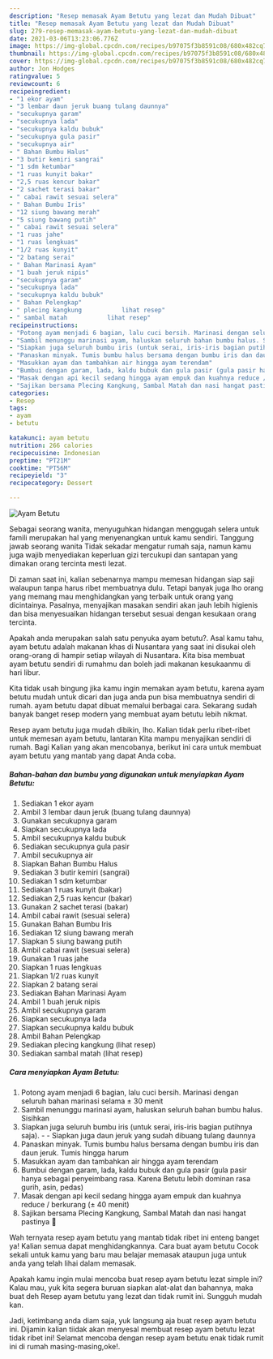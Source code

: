 ```yaml
---
description: "Resep memasak Ayam Betutu yang lezat dan Mudah Dibuat"
title: "Resep memasak Ayam Betutu yang lezat dan Mudah Dibuat"
slug: 279-resep-memasak-ayam-betutu-yang-lezat-dan-mudah-dibuat
date: 2021-03-06T13:23:06.776Z
image: https://img-global.cpcdn.com/recipes/b97075f3b8591c08/680x482cq70/ayam-betutu-foto-resep-utama.jpg
thumbnail: https://img-global.cpcdn.com/recipes/b97075f3b8591c08/680x482cq70/ayam-betutu-foto-resep-utama.jpg
cover: https://img-global.cpcdn.com/recipes/b97075f3b8591c08/680x482cq70/ayam-betutu-foto-resep-utama.jpg
author: Jon Hodges
ratingvalue: 5
reviewcount: 6
recipeingredient:
- "1 ekor ayam"
- "3 lembar daun jeruk buang tulang daunnya"
- "secukupnya garam"
- "secukupnya lada"
- "secukupnya kaldu bubuk"
- "secukupnya gula pasir"
- "secukupnya air"
- " Bahan Bumbu Halus"
- "3 butir kemiri sangrai"
- "1 sdm ketumbar"
- "1 ruas kunyit bakar"
- "2,5 ruas kencur bakar"
- "2 sachet terasi bakar"
- " cabai rawit sesuai selera"
- " Bahan Bumbu Iris"
- "12 siung bawang merah"
- "5 siung bawang putih"
- " cabai rawit sesuai selera"
- "1 ruas jahe"
- "1 ruas lengkuas"
- "1/2 ruas kunyit"
- "2 batang serai"
- " Bahan Marinasi Ayam"
- "1 buah jeruk nipis"
- "secukupnya garam"
- "secukupnya lada"
- "secukupnya kaldu bubuk"
- " Bahan Pelengkap"
- " plecing kangkung           lihat resep"
- " sambal matah           lihat resep"
recipeinstructions:
- "Potong ayam menjadi 6 bagian, lalu cuci bersih. Marinasi dengan seluruh bahan marinasi selama ± 30 menit"
- "Sambil menunggu marinasi ayam, haluskan seluruh bahan bumbu halus. Sisihkan"
- "Siapkan juga seluruh bumbu iris (untuk serai, iris-iris bagian putihnya saja).  Siapkan juga daun jeruk yang sudah dibuang tulang daunnya"
- "Panaskan minyak. Tumis bumbu halus bersama dengan bumbu iris dan daun jeruk. Tumis hingga harum"
- "Masukkan ayam dan tambahkan air hingga ayam terendam"
- "Bumbui dengan garam, lada, kaldu bubuk dan gula pasir (gula pasir hanya sebagai penyeimbang rasa. Karena Betutu lebih dominan rasa gurih, asin, pedas)"
- "Masak dengan api kecil sedang hingga ayam empuk dan kuahnya reduce / berkurang (± 40 menit)"
- "Sajikan bersama Plecing Kangkung, Sambal Matah dan nasi hangat pastinya 🤭"
categories:
- Resep
tags:
- ayam
- betutu

katakunci: ayam betutu 
nutrition: 266 calories
recipecuisine: Indonesian
preptime: "PT21M"
cooktime: "PT56M"
recipeyield: "3"
recipecategory: Dessert

---
```



![Ayam Betutu](https://img-global.cpcdn.com/recipes/b97075f3b8591c08/680x482cq70/ayam-betutu-foto-resep-utama.jpg)

Sebagai seorang wanita, menyuguhkan hidangan menggugah selera untuk famili merupakan hal yang menyenangkan untuk kamu sendiri. Tanggung jawab seorang  wanita Tidak sekadar mengatur rumah saja, namun kamu juga wajib menyediakan keperluan gizi tercukupi dan santapan yang dimakan orang tercinta mesti lezat.

Di zaman  saat ini, kalian sebenarnya mampu memesan hidangan siap saji walaupun tanpa harus ribet membuatnya dulu. Tetapi banyak juga lho orang yang memang mau menghidangkan yang terbaik untuk orang yang dicintainya. Pasalnya, menyajikan masakan sendiri akan jauh lebih higienis dan bisa menyesuaikan hidangan tersebut sesuai dengan kesukaan orang tercinta. 



Apakah anda merupakan salah satu penyuka ayam betutu?. Asal kamu tahu, ayam betutu adalah makanan khas di Nusantara yang saat ini disukai oleh orang-orang di hampir setiap wilayah di Nusantara. Kita bisa membuat ayam betutu sendiri di rumahmu dan boleh jadi makanan kesukaanmu di hari libur.

Kita tidak usah bingung jika kamu ingin memakan ayam betutu, karena ayam betutu mudah untuk dicari dan juga anda pun bisa membuatnya sendiri di rumah. ayam betutu dapat dibuat memalui berbagai cara. Sekarang sudah banyak banget resep modern yang membuat ayam betutu lebih nikmat.

Resep ayam betutu juga mudah dibikin, lho. Kalian tidak perlu ribet-ribet untuk memesan ayam betutu, lantaran Kita mampu menyajikan sendiri di rumah. Bagi Kalian yang akan mencobanya, berikut ini cara untuk membuat ayam betutu yang mantab yang dapat Anda coba.

<!--inarticleads1-->

##### Bahan-bahan dan bumbu yang digunakan untuk menyiapkan Ayam Betutu:

1. Sediakan 1 ekor ayam
1. Ambil 3 lembar daun jeruk (buang tulang daunnya)
1. Gunakan secukupnya garam
1. Siapkan secukupnya lada
1. Ambil secukupnya kaldu bubuk
1. Sediakan secukupnya gula pasir
1. Ambil secukupnya air
1. Siapkan  Bahan Bumbu Halus
1. Sediakan 3 butir kemiri (sangrai)
1. Sediakan 1 sdm ketumbar
1. Sediakan 1 ruas kunyit (bakar)
1. Sediakan 2,5 ruas kencur (bakar)
1. Gunakan 2 sachet terasi (bakar)
1. Ambil  cabai rawit (sesuai selera)
1. Gunakan  Bahan Bumbu Iris
1. Sediakan 12 siung bawang merah
1. Siapkan 5 siung bawang putih
1. Ambil  cabai rawit (sesuai selera)
1. Gunakan 1 ruas jahe
1. Siapkan 1 ruas lengkuas
1. Siapkan 1/2 ruas kunyit
1. Siapkan 2 batang serai
1. Sediakan  Bahan Marinasi Ayam
1. Ambil 1 buah jeruk nipis
1. Ambil secukupnya garam
1. Siapkan secukupnya lada
1. Siapkan secukupnya kaldu bubuk
1. Ambil  Bahan Pelengkap
1. Sediakan  plecing kangkung           (lihat resep)
1. Sediakan  sambal matah           (lihat resep)




<!--inarticleads2-->

##### Cara menyiapkan Ayam Betutu:

1. Potong ayam menjadi 6 bagian, lalu cuci bersih. Marinasi dengan seluruh bahan marinasi selama ± 30 menit
1. Sambil menunggu marinasi ayam, haluskan seluruh bahan bumbu halus. Sisihkan
1. Siapkan juga seluruh bumbu iris (untuk serai, iris-iris bagian putihnya saja). -  - Siapkan juga daun jeruk yang sudah dibuang tulang daunnya
1. Panaskan minyak. Tumis bumbu halus bersama dengan bumbu iris dan daun jeruk. Tumis hingga harum
1. Masukkan ayam dan tambahkan air hingga ayam terendam
1. Bumbui dengan garam, lada, kaldu bubuk dan gula pasir (gula pasir hanya sebagai penyeimbang rasa. Karena Betutu lebih dominan rasa gurih, asin, pedas)
1. Masak dengan api kecil sedang hingga ayam empuk dan kuahnya reduce / berkurang (± 40 menit)
1. Sajikan bersama Plecing Kangkung, Sambal Matah dan nasi hangat pastinya 🤭




Wah ternyata resep ayam betutu yang mantab tidak ribet ini enteng banget ya! Kalian semua dapat menghidangkannya. Cara buat ayam betutu Cocok sekali untuk kamu yang baru mau belajar memasak ataupun juga untuk anda yang telah lihai dalam memasak.

Apakah kamu ingin mulai mencoba buat resep ayam betutu lezat simple ini? Kalau mau, yuk kita segera buruan siapkan alat-alat dan bahannya, maka buat deh Resep ayam betutu yang lezat dan tidak rumit ini. Sungguh mudah kan. 

Jadi, ketimbang anda diam saja, yuk langsung aja buat resep ayam betutu ini. Dijamin kalian tiidak akan menyesal membuat resep ayam betutu lezat tidak ribet ini! Selamat mencoba dengan resep ayam betutu enak tidak rumit ini di rumah masing-masing,oke!.

